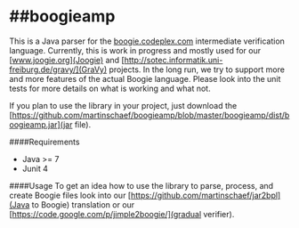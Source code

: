 ##boogieamp
=========

This is a Java parser for the [boogie.codeplex.com](Boogie) intermediate verification language.
Currently, this is work in progress and mostly used for our [www.joogie.org](Joogie) and [http://sotec.informatik.uni-freiburg.de/gravy/](GraVy) projects. In the long run, we try to support more and more features of the actual Boogie language. Please look into the unit tests for more details on what is working and what not.

If you plan to use the library in your project, just download the [https://github.com/martinschaef/boogieamp/blob/master/boogieamp/dist/boogieamp.jar](jar file).

####Requirements
- Java >= 7
- Junit 4

####Usage 
To get an idea how to use the library to parse, process, and create Boogie files look into our [https://github.com/martinschaef/jar2bpl](Java to Boogie) translation or our [https://code.google.com/p/jimple2boogie/](gradual verifier).
